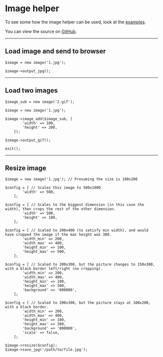 
# Image helper

To see some how the image helper can be used, look at the [examples](/examples/image/).

You can view the source on [GitHub](https://github.com/craigfrancis/framework/blob/master/framework/0.1/library/class/image.php).

---

## Load image and send to browser

	$image = new image('1.jpg');

	$image->output_jpg();

---

##  Load two images

	$image_sub = new image('2.gif');

	$image = new image('1.jpg');

	$image->image_add($image_sub, [
			'width' => 100,
			'height' => 200,
		]);

	$image->output_gif();

	exit();

---

##  Resize image

	$image = new image('1.jpg'); // Presuming the size is 100x200

	$config = [ // Scales this image to 500x1000
			'width' => 500,
		];

	$config = [ // Scales to the biggest dimension (in this case the width), then crops the rest of the other dimension.
			'width' => 500,
			'height' => 100,
		];

	$config = [ // Scaled to 200x400 (to satisfy min width), and would have cropped the image if the max height was 300.
			'width_min' => 200,
			'width_max' => 400,
			'height_min' => 100,
			'height_max' => 500,
		];

	$config = [ // Scaled to 200x300, but the picture changes to 150x300, with a black border left/right (no cropping).
			'width_min' => 200,
			'width_max' => 400,
			'height_min' => 100,
			'height_max' => 300,
			'background' => '000000',
		];

	$config = [ // Scaled to 200x300, but the picture stays at 100x200, with a black border.
			'width_min' => 200,
			'width_max' => 400,
			'height_min' => 100,
			'height_max' => 300,
			'background' => '000000',
			'scale' => false,
		];

	$image->resize($config);
	$image->save_jpg('/path/to/file.jpg');
